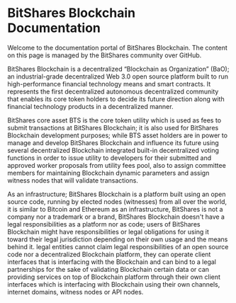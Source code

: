 # BitShares Blockchain Documentation

Welcome to the documentation portal of BitShares Blockchain. The content on this page is managed by the BitShares community over GitHub.

BitShares Blockchain is a decentralized “Blockchain as Organization” (BaO); an industrial-grade decentralized Web 3.0 open source platform built to run high-performance financial technology means and smart contracts. It represents the first decentralized autonomous decentralized community that enables its core token holders to decide its future direction along with financial technology products in a decentralized manner. 

BitShares core asset BTS is the core token utility which is used as fees to submit transactions at BitShares Blockchain; it is also used for BitShares Blockchain development purposes; while BTS asset holders are in power to manage and develop BitShares Blockchain and influence its future using several decentralized Blockchain integrated built-in decentralized voting functions in order to issue utility to developers for their submitted and approved worker proposals from utility fees pool, also to assign committee members for maintaining Blockchain dynamic parameters and assign witness nodes that will validate transactions.

As an infrastructure; BitShares Blockchain is a platform built using an open source code, running by elected nodes (witnesses) from all over the world, it is similar to Bitcoin and Ethereum as an infrastructure, BitShares is not a company nor a trademark or a brand, BitShares Blockchain doesn't have a legal responsibilities as a platform nor as code; users of BitShares Blockchain might have responsibilities or legal obligations for using it toward their legal jurisdiction depending on their own usage and the means behind it. legal entities cannot claim legal responsibilities of an open source code nor a decentralized Blockchain platform, they can operate client interfaces that is interfacing with the Blockchain and can bind to a legal partnerships for the sake of validating Blockchain certain data or can providing services on top of Blockchain platform through their own client interfaces which is interfacing with Blockchain using their own channels, internet domains, witness nodes or API nodes.

